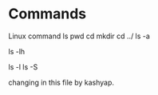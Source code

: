 # Commands
Linux command
ls
pwd
cd
mkdir
cd ../
ls -a

ls -lh

ls -l
ls -S

changing in this file by kashyap.

